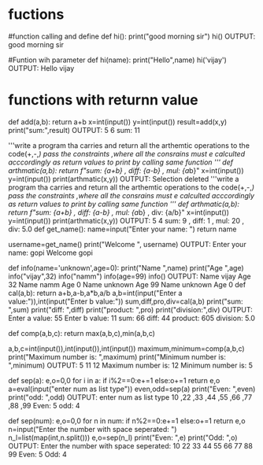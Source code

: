 # fuctions
#function calling and define
def hi():
    print("good morning sir")
hi()
OUTPUT:
good morning sir

#Funtion wih parameter
def hi(name):
    print("Hello",name)
hi('vijay')
OUTPUT:
Hello vijay

# functions with returnn value
def add(a,b):
    return a+b
x=int(input())
y=int(input())
result=add(x,y)
print("sum:",result)
OUTPUT:
 5
 6
sum: 11

'''write a program tha carries and return all the arthemtic operations to the code(+,-,*)
pass the constraints ,where all the consrains must e calculted acccordingly as return values
to print by calling same function '''
def arthmatic(a,b):
    return f"sum: {a+b} , diff: {a-b} , mul: {a*b}"
x=int(input())
y=int(input())
print(arthmatic(x,y))
OUTPUT:
Selection deleted
'''write a program tha carries and return all the arthemtic operations to the code(+,-,*)
pass the constraints ,where all the consrains must e calculted acccordingly as return values
to print by calling same function '''
def arthmatic(a,b):
    return f"sum: {a+b} , diff: {a-b} , mul: {a*b} , div: {a/b}"
x=int(input())
y=int(input())
print(arthmatic(x,y))
OUTPUT:
 5
 4
sum: 9 , diff: 1 , mul: 20 , div: 5.0
 def get_name():
     name=input("Enter your name: ")
     return name
     
username=get_name()
print("Welcome ", username)
OUTPUT:
Enter your name:  gopi
Welcome  gopi

def info(name='unknown',age=0):
    print("Name ",name)
    print("Age ",age)
info("vijay",32)
info("namm")
info(age=99)
info()
OUTPUT:
Name  vijay
Age  32
Name  namm
Age  0
Name  unknown
Age  99
Name  unknown
Age  0
def cal(a,b):
    return a+b,a-b,a*b,a/b
a,b=int(input("Enter a value:")),int(input("Enter b value:"))
sum,diff,pro,div=cal(a,b)
print("sum: ",sum)
print("diff: ",diff)
print("product: ",pro)
print("division:",div)
OUTPUT:
Enter a value: 55
Enter b value: 11
sum:  66
diff:  44
product:  605
division: 5.0

def comp(a,b,c):
    return max(a,b,c),min(a,b,c)

a,b,c=int(input()),int(input()),int(input())
maximum,minimum=comp(a,b,c)
print("Maximum number is: ",maximum)
print("Minimum number is: ",minimum)
OUTPUT:
 5
 11
 12
Maximum number is:  12
Minimum number is:  5

def sep(a):
    e,o=0,0
    for i in a:
        if i%2==0:e+=1
        else:o+=1
    return e,o 
a=eval(input("enter num as list type"))
even,odd=sep(a)
print("Even: ",even)
print("odd: ",odd)
OUTPUT:
enter num as list type 10 ,22 ,33 ,44  ,55 ,66 ,77 ,88 ,99
Even:  5
odd:  4

def sep(num):
    e,o=0,0
    for n in num:
        if n%2==0:e+=1
        else:o+=1
    return e,o
n=input("Enter the number with space seperated: ")
n_l=list(map(int,n.split()))
e,o=sep(n_l)
print("Even: ",e)
print("Odd: ",o)
OUTPUT:
Enter the number with space seperated:  10 22 33 44  55 66 77 88 99
Even:  5
Odd:  4
